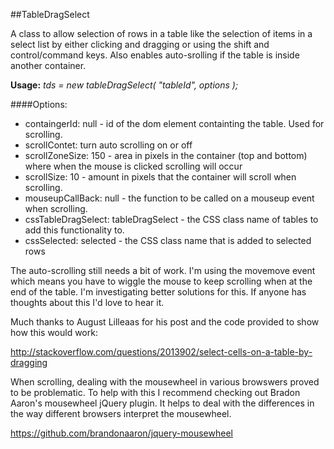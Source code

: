 ##TableDragSelect

A class to allow selection of rows in a table like the selection of items in a select list by either clicking and dragging or using the shift and control/command keys. Also enables auto-srolling if the table is inside another container.

__Usage:__  *tds = new tableDragSelect( "tableId", options );*

####Options:
- containgerId: null  - id of the dom element containting the table. Used for scrolling.
- scrollContet: turn auto scrolling on or off
- scrollZoneSize: 150 - area in pixels in the container (top and bottom) where when the mouse is clicked scrolling will occur
- scrollSize: 10 - amount in pixels that the container will scroll when scrolling.
- mouseupCallBack: null - the function to be called on a mouseup event when scrolling.
- cssTableDragSelect: tableDragSelect - the CSS class name of tables to add this functionality to.
- cssSelected: selected - the CSS class name that is added to selected rows
 
The auto-scrolling still needs a bit of work. I'm using the movemove event which means you have to wiggle the mouse to keep scrolling when at the end of the table. I'm investigating better solutions for this. If anyone has thoughts about this I'd love to hear it.

Much thanks to August Lilleaas for his post and the code provided to show how this would work:

http://stackoverflow.com/questions/2013902/select-cells-on-a-table-by-dragging


When scrolling, dealing with the mousewheel in various browswers proved to be problematic. To help with this I recommend checking out Bradon Aaron's mousewheel jQuery plugin. It helps to deal with the differences in the way different browsers interpret the mousewheel.

https://github.com/brandonaaron/jquery-mousewheel